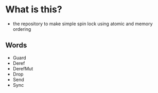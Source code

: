 # What is this?
- the repository to make simple spin lock using atomic and memory ordering

## Words
- Guard
- Deref
- DerefMut
- Drop
- Send
- Sync